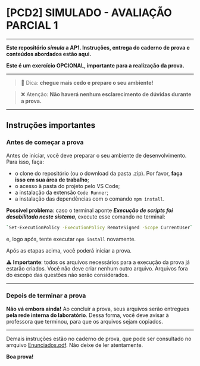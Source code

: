 # [PCD2] SIMULADO - AVALIAÇÃO PARCIAL 1

---
**Este repositório _simula_ a AP1. Instruções, entrega do caderno de prova e conteúdos abordados estão aqui.** 

**Este é um exercício OPCIONAL, importante para a realização da prova.**

---

> 🙂 Dica: **chegue mais cedo e prepare o seu ambiente!**

> ❌ Atenção: **Não haverá nenhum esclarecimento de dúvidas durante a prova.**

---

## Instruções importantes

### Antes de começar a prova

Antes de iniciar, você deve preparar o seu ambiente de desenvolvimento. Para isso, faça:

- o clone do repositório (ou o download da pasta .zip). Por favor, **faça isso em sua área de trabalho**;
- o acesso à pasta do projeto pelo VS Code;
- a instalação da extensão `Code Runner`;
- a instalação das dependências com o comando `npm install`.

**Possível problema**: caso o terminal aponte _**Execução de scripts foi desabilitada neste sistema**_, execute esse comando no terminal:

```bash
`Set-ExecutionPolicy -ExecutionPolicy RemoteSigned -Scope CurrentUser`
```

e, logo após, tente executar `npm install` novamente.

Após as etapas acima, você poderá iniciar a prova.

⚠️ **Importante**: todos os arquivos necessários para a execução da prova já estarão criados. Você não deve criar nenhum outro arquivo. Arquivos fora do escopo das questões não serão considerados.

---

### Depois de terminar a prova

**Não vá embora ainda!** Ao concluir a prova, seus arquivos serão entregues **pela rede interna do laboratório**.
Dessa forma, você deve avisar à professora que terminou, para que os arquivos sejam copiados.

---

Demais instruções estão no caderno de prova, que pode ser consultado no arrquivo [Enunciados.pdf](./Enunciados.pdf). Não deixe de ler atentamente.

**Boa prova!**
